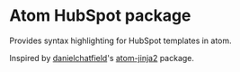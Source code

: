 # Atom HubSpot package

Provides syntax highlighting for HubSpot templates in atom.

Inspired by [danielchatfield](https://github.com/danielchatfield)'s [atom-jinja2](https://github.com/danielchatfield/atom-jinja2) package.
